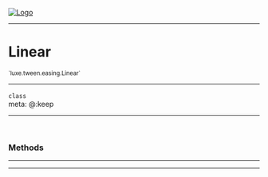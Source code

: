 
[![Logo](../../../../images/logo.png)](../../../../api/index.html)

---



<h1>Linear</h1>
<small>`luxe.tween.easing.Linear`</small>



---

`class`
<span class="meta">
<br/>meta: @:keep
</span>


---


&nbsp;
&nbsp;










<h3>Methods</h3> <hr/>






---

&nbsp;
&nbsp;
&nbsp;
&nbsp;
